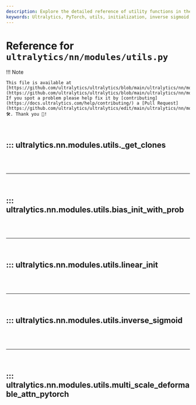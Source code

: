 ```yaml
---
description: Explore the detailed reference of utility functions in the Ultralytics PyTorch modules. Learn about initialization, inverse sigmoid, and multiscale deformable attention.
keywords: Ultralytics, PyTorch, utils, initialization, inverse sigmoid, multiscale deformable attention, deep learning, neural networks
---
```


# Reference for `ultralytics/nn/modules/utils.py`

!!! Note

    This file is available at [https://github.com/ultralytics/ultralytics/blob/main/ultralytics/nn/modules/utils.py](https://github.com/ultralytics/ultralytics/blob/main/ultralytics/nn/modules/utils.py). If you spot a problem please help fix it by [contributing](https://docs.ultralytics.com/help/contributing/) a [Pull Request](https://github.com/ultralytics/ultralytics/edit/main/ultralytics/nn/modules/utils.py) 🛠️. Thank you 🙏!

<br>

## ::: ultralytics.nn.modules.utils._get_clones

<br><br><hr><br>

## ::: ultralytics.nn.modules.utils.bias_init_with_prob

<br><br><hr><br>

## ::: ultralytics.nn.modules.utils.linear_init

<br><br><hr><br>

## ::: ultralytics.nn.modules.utils.inverse_sigmoid

<br><br><hr><br>

## ::: ultralytics.nn.modules.utils.multi_scale_deformable_attn_pytorch

<br><br>
